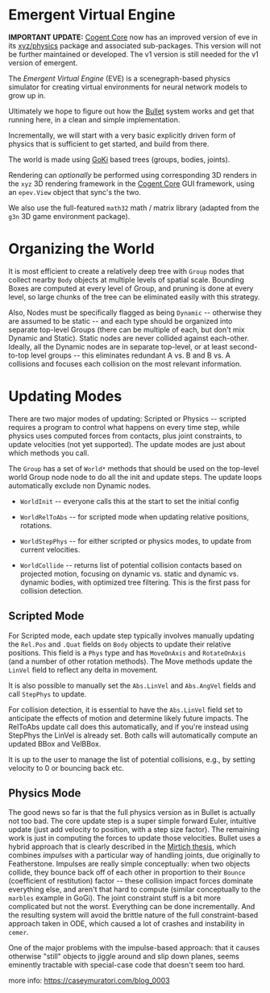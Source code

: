 # Emergent Virtual Engine

**IMPORTANT UPDATE:** [Cogent Core](https://github.com/cogentcore/core) now has an improved version of eve in its [xyz/physics](https://github.com/cogentcore/core/tree/main/xyz/physics) package and associated sub-packages.  This version will not be further maintained or developed.  The v1 version is still needed for the v1 version of emergent.

The *Emergent Virtual Engine* (EVE) is a scenegraph-based physics simulator for creating virtual environments for neural network models to grow up in.

Ultimately we hope to figure out how the [Bullet](https://github.com/bulletphysics/bullet3) system works and get that running here, in a clean and simple implementation.

Incrementally, we will start with a very basic explicitly driven form of physics that is sufficient to get started, and build from there.

The world is made using [GoKi](https://github.com/goki/ki) based trees (groups, bodies, joints).

Rendering can *optionally* be performed using corresponding 3D renders in the `xyz` 3D rendering framework in the [Cogent Core](https://cogentcore.org/core) GUI framework, using an `epev.View` object that sync's the two.

We also use the full-featured `math32` math / matrix library (adapted from the `g3n` 3D game environment package).

# Organizing the World

It is most efficient to create a relatively deep tree with `Group` nodes that collect nearby `Body` objects at multiple levels of spatial scale.  Bounding Boxes are computed at every level of Group, and pruning is done at every level, so large chunks of the tree can be eliminated easily with this strategy.

Also, Nodes must be specifically flagged as being `Dynamic` -- otherwise they are assumed to be static -- and each type should be organized into separate top-level Groups (there can be multiple of each, but don't mix Dynamic and Static).  Static nodes are never collided against each-other.  Ideally, all the Dynamic nodes are in separate top-level, or at least second-to-top level groups -- this eliminates redundant A vs. B and B vs. A collisions and focuses each collision on the most relevant information.

# Updating Modes 

There are two major modes of updating: Scripted or Physics -- scripted requires a program to control what happens on every time step, while physics uses computed forces from contacts, plus joint constraints, to update velocities (not yet supported).  The update modes are just about which methods you call.

The `Group` has a set of `World*` methods that should be used on the top-level world Group node node to do all the init and update steps. The update loops automatically exclude non Dynamic nodes.

* `WorldInit` -- everyone calls this at the start to set the initial config

* `WorldRelToAbs` -- for scripted mode when updating relative positions, rotations.

* `WorldStepPhys` -- for either scripted or physics modes, to update from current velocities.

* `WorldCollide` -- returns list of potential collision contacts based on projected motion, focusing on dynamic vs. static and dynamic vs. dynamic bodies, with optimized tree filtering.  This is the first pass for collision detection.  
 
## Scripted Mode

For Scripted mode, each update step typically involves manually updating the `Rel.Pos` and `.Quat` fields on `Body` objects to update their relative positions.  This field is a `Phys` type and has `MoveOnAxis` and `RotateOnAxis` (and a number of other rotation methods).  The Move methods update the `LinVel` field to reflect any delta in movement.

It is also possible to manually set the `Abs.LinVel` and `Abs.AngVel` fields and call `StepPhys` to update.

For collision detection, it is essential to have the `Abs.LinVel` field set to anticipate the effects of motion and determine likely future impacts.  The RelToAbs update call does this automatically, and if you're instead using StepPhys the LinVel is already set.  Both calls will automatically compute an updated BBox and VelBBox.

It is up to the user to manage the list of potential collisions, e.g., by setting velocity to 0 or bouncing back etc.

## Physics Mode

The good news so far is that the full physics version as in Bullet is actually not too bad.  The core update step is a super simple forward Euler, intuitive update (just add velocity to position, with a step size factor).  The remaining work is just in computing the forces to update those velocities.  Bullet uses a hybrid approach that is clearly described in the [Mirtich thesis](https://people.eecs.berkeley.edu/~jfc/mirtich/thesis/mirtichThesis.pdf), which combines *impulses* with a particular way of handling joints, due originally to Featherstone.  Impulses are really simple conceptually: when two objects collide, they bounce back off of each other in proportion to their `Bounce` (coefficient of restitution) factor -- these collision impact forces dominate everything else, and aren't that hard to compute (similar conceptually to the `marbles` example in GoGi).  The joint constraint stuff is a bit more complicated but not the worst.  Everything can be done incrementally.  And the resulting system will avoid the brittle nature of the full constraint-based approach taken in ODE, which caused a lot of crashes and instability in `cemer`.

One of the major problems with the impulse-based approach: that it causes otherwise "still" objects to jiggle around and slip down planes, seems eminently tractable with special-case code that doesn't seem too hard.

more info: https://caseymuratori.com/blog_0003

